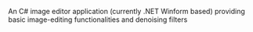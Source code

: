 An C# image editor application (currently .NET Winform based) providing basic image-editing functionalities and denoising filters
